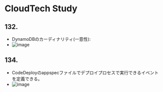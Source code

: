 # CloudTech Study

## 132.

- DynamoDBのカーディナリティ(一意性):
- ![image](https://github.com/yoshikikasama/network-and-server/assets/61643054/9e110478-669d-4254-a90f-bd82e68b18a7)

## 134.

- CodeDeployのappspecファイルでデプロイプロセスで実行できるイベントを定義できる。
- ![image](https://github.com/yoshikikasama/network-and-server/assets/61643054/d1b5468c-215c-4940-b61d-fa56f0504a96)
